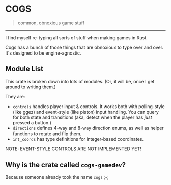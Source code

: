 # COGS

> common, obnoxious game stuff

---

I find myself re-typing all sorts of stuff when making games in Rust.

Cogs has a bunch of those things that are obnoxious to type over and over. It's designed to be engine-agnostic.

## Module List

This crate is broken down into lots of modules. (Or, it will be, once I get around to writing them.)

They are:

- `controls` handles player input & controls. It works both with polling-style (like ggez) and event-style (like piston) input handling. You can query for both state and transitions (aka, detect when the player has *just* pressed a button.)
- `directions` defines 4-way and 8-way direction enums, as well as helper functions to rotate and flip them.
- `int_coords` has type definitions for integer-based coordinates.

NOTE: EVENT-STYLE CONTROLS ARE NOT IMPLEMENTED YET!

## Why is the crate called `cogs-gamedev`?

Because someone already took the name `cogs` ;-;
